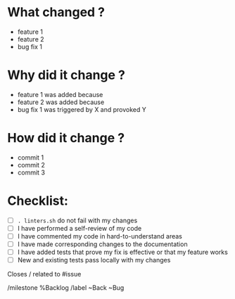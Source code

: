 # What changed ?

- feature 1
- feature 2
- bug fix 1

# Why did it change ?

- feature 1 was added because
- feature 2 was added because
- bug fix 1 was triggered by X and provoked Y
 
# How did it change ?

- commit 1
- commit 2
- commit 3

# Checklist:

- [ ] `. linters.sh` do not fail with my changes
- [ ] I have performed a self-review of my code
- [ ] I have commented my code in hard-to-understand areas
- [ ] I have made corresponding changes to the documentation
- [ ] I have added tests that prove my fix is effective or that my feature works
- [ ] New and existing tests pass locally with my changes

Closes / related to #issue

/milestone %Backlog
/label ~Back ~Bug